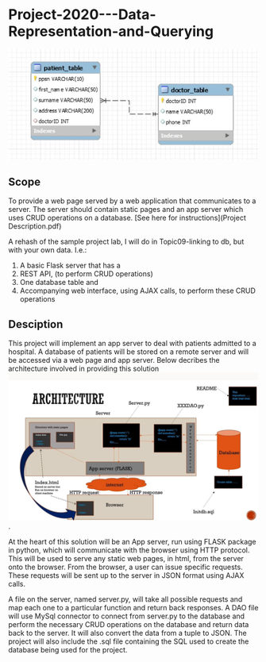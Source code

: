 # Project-2020---Data-Representation-and-Querying
![schema](Images/schema.jpg)


## Scope
To provide a web page served by a web application that communicates to a server. The server should contain static pages and an app server which uses CRUD operations on a database. 
[See here for instructions](Project Description.pdf)

A rehash of the sample project lab, I will do in
Topic09-linking to db, but with your own data.
I.e.:
1. A basic Flask server that has a
2. REST API, (to perform CRUD operations)
3. One database table and
4. Accompanying web interface, using AJAX
calls, to perform these CRUD operations

## Desciption
This project will implement an app server to deal with patients admitted to a hospital. A database of patients will be stored on a remote server and will be accessed via a web page and app server. Below decribes the architecture involved in providing this solution ![architecture](Images/Architecture.jpg).

At the heart of this solution will be an App server, run using FLASK package in python, which will communicate with the browser using HTTP protocol. This will be used to serve any static web pages, in html, from the server onto the browser. From the browser, a user can issue specific requests. These requests will be sent up to the server in JSON format using AJAX calls. 

A file on the server, named server.py, will take all possible requests and map each one to a particular function and return back responses. A DAO file will use MySql connector to connect from server.py to the database and perform the necessary CRUD operations on the database and return data back to the server. It will also convert the data from a tuple to JSON. The project will also include the .sql file containing the SQL used to create the database being used for the project. 
